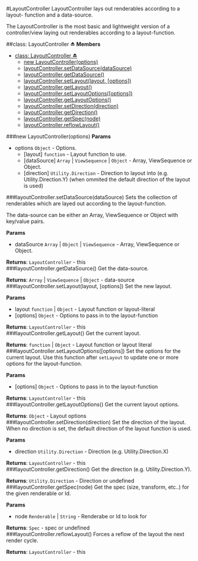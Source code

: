 <a name="module_LayoutController"></a>
#LayoutController
LayoutController lays out renderables according to a layout-
function and a data-source.

The LayoutController is the most basic and lightweight version
of a controller/view laying out renderables according to a
layout-function.

<a name="exp_module_LayoutController"></a>
##class: LayoutController ⏏
**Members**

* [class: LayoutController ⏏](#exp_module_LayoutController)
  * [new LayoutController(options)](#exp_new_module_LayoutController)
  * [layoutController.setDataSource(dataSource)](#module_LayoutController#setDataSource)
  * [layoutController.getDataSource()](#module_LayoutController#getDataSource)
  * [layoutController.setLayout(layout, [options])](#module_LayoutController#setLayout)
  * [layoutController.getLayout()](#module_LayoutController#getLayout)
  * [layoutController.setLayoutOptions([options])](#module_LayoutController#setLayoutOptions)
  * [layoutController.getLayoutOptions()](#module_LayoutController#getLayoutOptions)
  * [layoutController.setDirection(direction)](#module_LayoutController#setDirection)
  * [layoutController.getDirection()](#module_LayoutController#getDirection)
  * [layoutController.getSpec(node)](#module_LayoutController#getSpec)
  * [layoutController.reflowLayout()](#module_LayoutController#reflowLayout)

<a name="exp_new_module_LayoutController"></a>
###new LayoutController(options)
**Params**

- options `Object` - Options.  
  - \[layout\] `function` - Layout function to use.  
  - \[dataSource\] `Array` | `ViewSequence` | `Object` - Array, ViewSequence or Object.  
  - \[direction\] `Utility.Direction` - Direction to layout into (e.g. Utility.Direction.Y) (when ommited the default direction of the layout is used)  

<a name="module_LayoutController#setDataSource"></a>
###layoutController.setDataSource(dataSource)
Sets the collection of renderables which are layed out according to
the layout-function.

The data-source can be either an Array, ViewSequence or Object
with key/value pairs.

**Params**

- dataSource `Array` | `Object` | `ViewSequence` - Array, ViewSequence or Object.  

**Returns**: `LayoutController` - this  
<a name="module_LayoutController#getDataSource"></a>
###layoutController.getDataSource()
Get the data-source.

**Returns**: `Array` | `ViewSequence` | `Object` - data-source  
<a name="module_LayoutController#setLayout"></a>
###layoutController.setLayout(layout, [options])
Set the new layout.

**Params**

- layout `function` | `Object` - Layout function or layout-literal  
- \[options\] `Object` - Options to pass in to the layout-function  

**Returns**: `LayoutController` - this  
<a name="module_LayoutController#getLayout"></a>
###layoutController.getLayout()
Get the current layout.

**Returns**: `function` | `Object` - Layout function or layout literal  
<a name="module_LayoutController#setLayoutOptions"></a>
###layoutController.setLayoutOptions([options])
Set the options for the current layout. Use this function after
`setLayout` to update one or more options for the layout-function.

**Params**

- \[options\] `Object` - Options to pass in to the layout-function  

**Returns**: `LayoutController` - this  
<a name="module_LayoutController#getLayoutOptions"></a>
###layoutController.getLayoutOptions()
Get the current layout options.

**Returns**: `Object` - Layout options  
<a name="module_LayoutController#setDirection"></a>
###layoutController.setDirection(direction)
Set the direction of the layout. When no direction is set, the default
direction of the layout function is used.

**Params**

- direction `Utility.Direction` - Direction (e.g. Utility.Direction.X)  

**Returns**: `LayoutController` - this  
<a name="module_LayoutController#getDirection"></a>
###layoutController.getDirection()
Get the direction (e.g. Utility.Direction.Y).

**Returns**: `Utility.Direction` - Direction or undefined  
<a name="module_LayoutController#getSpec"></a>
###layoutController.getSpec(node)
Get the spec (size, transform, etc..) for the given renderable or
Id.

**Params**

- node `Renderable` | `String` - Renderabe or Id to look for  

**Returns**: `Spec` - spec or undefined  
<a name="module_LayoutController#reflowLayout"></a>
###layoutController.reflowLayout()
Forces a reflow of the layout the next render cycle.

**Returns**: `LayoutController` - this  
